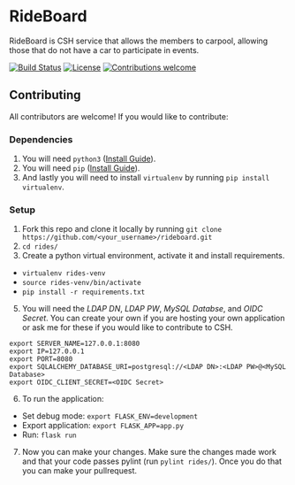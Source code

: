 # RideBoard

RideBoard is CSH service that allows the members to carpool, allowing those that do not have a car to participate in events.

[![Build Status](https://travis-ci.org/ag-ayush/rideboard.svg?branch=master)](https://travis-ci.org/ag-ayush/rideboard)
[![License](https://img.shields.io/github/license/mashape/apistatus.svg)](https://github.com/ag-ayush/rideboard/blob/master/LICENSE)
[![Contributions welcome](https://img.shields.io/badge/contributions-welcome-brightgreen.svg)](https://github.com/ag-ayush/rideboard/issues)

## Contributing
All contributors are welcome! If you would like to contribute:

### Dependencies
1. You will need `python3` ([Install Guide](https://docs.python-guide.org/starting/installation/#installation-guides)).
2. You will need `pip` ([Install Guide](https://packaging.python.org/tutorials/installing-packages/#ensure-you-can-run-pip-from-the-command-line)).
3. And lastly you will need to install `virtualenv` by running `pip install virtualenv`.

### Setup
1. Fork this repo and clone it locally by running `git clone https://github.com/<your_username>/rideboard.git`
2. `cd rides/`
2. Create a python virtual environment, activate it and install requirements.
  - `virtualenv rides-venv`
  - `source rides-venv/bin/activate`
  - `pip install -r requirements.txt`
5. You will need the _LDAP DN_, _LDAP PW_, _MySQL Databse_, and _OIDC Secret_. You can create your own if you are hosting your own application or ask me for these if you would like to contribute to CSH.
```
export SERVER_NAME=127.0.0.1:8080
export IP=127.0.0.1
export PORT=8080
export SQLALCHEMY_DATABASE_URI=postgresql://<LDAP DN>:<LDAP PW>@<MySQL Database>
export OIDC_CLIENT_SECRET=<OIDC Secret>
```
6. To run the application:
  - Set debug mode: `export FLASK_ENV=development`
  - Export application: `export FLASK_APP=app.py`
  - Run: `flask run`
7. Now you can make your changes. Make sure the changes made work and that your code passes pylint (run `pylint rides/`). Once you do that you can make your pullrequest.
